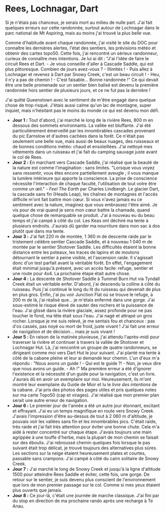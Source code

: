 # Rees, Lochnagar, Dart

Si je n'étais pas chanceux, je serais mort au milieu de nulle part. J'ai fait quelques erreurs sur cette randonnée, surtout autour de Lochnagar dans le parc national de Mt Aspiring, mais au moins j'ai trouvé la plus belle vue.

Comme d'habitude avant chaque randonnée, j'ai visité le site du DOC pour connaître les dernières alertes, l'état des sentiers, les prévisions météo et obtenir des cartes topo50. Cette fois, j'ai rencontré un sérieux randonneur, curieux de connaître mes intentions. Je lui ai dit : "J'ai l'idée de faire le circuit Rees et Dart. - Je vous conseille d'aller à Cascade Saddle, qui est plus pittoresque. Combien de jours avez-vous ? - Illimités ! - Puis allez à Lochnagar et revenez à Dart par Snowy Creek, c'est un beau circuit ! - Heu, il n'y a pas de chemin ! - C'est faisable... Bonne randonnée !" Ce qui devait être une belle promenade sur un sentier bien balisé est devenu la première randonnée hors sentier de plusieurs jours, et ce ne fut pas la dernière !

J'ai quitté Queenstown avec le sentiment de m'être engagé dans quelque chose de trop risqué. J'étais aussi calme qu'un lac de montagne, super inquiet, mais n'hésitant pas le moins du monde ce qui est devenu mon défi.

* **Jour 1 :** Tout d'abord, j'ai marché le long de la rivière Rees, 800 m en dessous des sommets environnants. La vallée est bluffante. J'ai été particulièrement émerveillé par les innombrables cascades provenant du pic Earnslow et d'autres cachées dans la forêt. Ce n'était pas seulement une belle vue, mais aussi de beaux nuages, des ruisseaux et de bonnes conditions météo: chaud et ensoleillées. J'ai nettoyé mes vêtements dans un ruisseau et j'ai fait du camping sauvage juste avant le col de Rees.
* **Jour 2 :** En marchant vers Cascade Saddle, j'ai réalisé que la beauté de la nature est comme l'imagination : sans limites. "Lorsque vous voyez sans ressentir, vous êtes encore partiellement aveugle ; il vous manque la lumière intérieure qui apporte la conscience. La prise de conscience nécessite l'interaction de chaque faculté, l'utilisation de tout votre être comme un œil." - *Feel The Earth* par Charles Lindbergh. Le glacier Dart, la cascade sans fin (Heads Leap), les chaînes de montagnes et l'accès difficile m'ont fait battre mon cœur. Si vous n'avez jamais eu ce sentiment avec la nature, imaginez que vous embrassez l'être aimé. Je vis pour de vrai quand je sens mon cœur battre la chamade, quand quelque chose de remarquable se produit. J'ai à nouveau eu du beau temps et j'ai campé à côté du col. Les Keas ont déchiré ma tente à plusieurs endroits. J'aurais dû garder ma nourriture dans mon sac à dos plutôt que dans ma tente.
* **Jour 3 :** J'ai fait 220 m de montée, 1 360 m de descente raide par le tristement célèbre sentier Cascade Saddle, et à nouveau 1 040 m de montée par le sentier Shotover Saddle. Les difficultés étaient la bonne distance entre les poteaux, les traces de lapins et de moutons détournant le sentier à peine visible, et l'ascension raide. Il s'agissait donc d'un test parfait avant la véritable forêt. En effet, l'engagement était minimal jusqu'à présent, avec un accès facile: refuge, sentier et une route pour 4x4. La prochaine étape était autre chose.
* **Jour 4 :** La descente de Shotover Saddle à Tummel Burn Hut via Tyndall Creek était un véritable enfer. D'abord, j'ai descendu la colline à côté du ruisseau. Puis j'ai continué le long du lit du ruisseau qui devenait de plus en plus gros. Enfin, j'ai pu voir Junction Flat où se trouve le refuge, à 200 m de là, j'ai réalisé que... je m'étais enfermé dans une gorge. J'ai sous-estimé le risque élevé de sauter des rochers et la puissance de l'eau. J'ai glissé dans la rivière glaciale, assez profonde pour ne pas toucher le fond, ma tête était sous l'eau. J'ai nagé et attrapé un gros rocher. Lorsque je me suis relevé, je me sentais fou et chanceux : pas d'os cassés, pas noyé ou mort de froid, juste vivant ! J'ai fait une erreur de navigation et de décision... mais je suis vivant !
* **Jour 5 :** En raison de la matinée pluvieuse, j'ai attendu l'après-midi pour traverser la rivière et continuer à travers la vallée de Shotover et Lochnagar Hut. Là, j'ai rencontré un groupe de quatre randonneurs, se dirigeant comme moi vers Dart Hut le jour suivant. J'ai planté ma tente à côté de la cabane pleine et leur ai demandé leur chemin. L'un d'eux m'a répondu : "Nous avons un guide ! - Qui est le guide ?! - Non, je veux dire que nous avons un guide. - Ah !" Ma première erreur a été d'ignorer l'existence et la nécessité d'un guide pour la navigation, c'est un livre. J'aurais dû en avoir un exemplaire sur moi. Heureusement, ils m'ont montré leur exemplaire du Guide de Moir et lu le *livre des intentions* de la cabane. J'ai pris des photos des pages utiles et pris quelques notes sur ma carte Topo50 (cap et virages). J'ai réalisé que mon premier plan serait une autre erreur de navigation.
* **Jour 6 :** Le premier jour de l'année a été un autre jour étonnant, excitant et effrayant. J'ai eu un temps magnifique en route vers Snowy Creek. J'avais l'impression d'être au-dessus de tout à 2 060 m d'altitude, je pouvais voir les vallées sans fin et les innombrables pics. C'était raide, très raide et j'ai fait très attention pour éviter une bonne chute. Cela m'a aidé à rester concentré sur chaque étape. J'avais toujours une main agrippée à une touffe d'herbe, mais la plupart de mon chemin se faisait sur des éboulis. J'ai rebroussé chemin quelques fois lorsque le pas suivant était trop délicat, je trouvé toujours des alternatives plus sûres. Les sections sur la neige étaient heureusement plates et courtes, passable sans crampons. J'ai campé à côté du cairn solitaire de Snowy Creek.
* **Jour 7 :** J'ai marché le long de Snowy Creek et jusqu'à la ligne d'altitude 1500 pour atteindre Rees Saddle et éviter, cette fois, une gorge. De retour sur le sentier, je suis devenu plus conscient de l'environnement que lors de mon premier passage sur le col. Comme si mes yeux étaient plus ouverts que jamais.
* **Jour 8 :** Ce jour-là, c'était une journée de marche classique. J'ai fini par du stop en direction de ma prochaine rando après une recharge à Te Anau.
